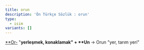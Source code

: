 ```yaml
---
title: orun
description: 'Ön Türkçe Sözlük : orun'
type:
  - isim
variants: []
---
```

[\*\*Or-](/pt/or-) "**yerleşmek, konaklamak" + \*\*Un&#32;**-> Orun "yer, tarım yeri"
